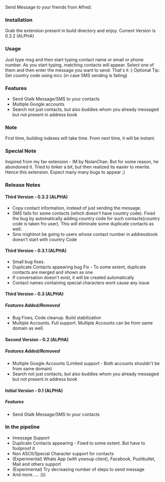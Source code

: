Send Message to your friends from Alfred.

### Installation
Grab the extension present in build directory and enjoy. Current Version is 0.3.2 (ALPHA)

### Usage
Just type msg and then start typing contact name or email or phone number. As you start typing, matching contacts will appear. Select one of them and then enter the message you want to send. That's it :)
Optional Tip: Set country code using mcc (in case SMS sending is failing) 

### Features
* Send Gtalk Message/SMS to your contacts
* Multiple Google accounts
* Search not just contacts, but also buddies whom you already messaged but not present in address book

### Note
First time, building indexes will take time. From next time, it will be instant. 

### Special Note
Inspired from my fav extension - IM by NolanChan. But for some reason, he abondoned it. Tried to tinker a bit, but then realized its easier to rewrite. Hence this extension. Expect many many bugs to appear ;)

### Release Notes
#### Third Version - 0.3.2 (ALPHA)
* Copy contact information, instead of just sending the message.
* SMS fails for some contacts (which doesn't have country code). Fixed the bug by automatically adding country code for such contacts(country code is taken fro user). This will eliminate some duplicate contacts as well.
* Sms mightnot be going to users whose contact number in addressbook doesn't start with country Code

#### Third Version - 0.3.1 (ALPHA)
* Small bug fixes. 
* Duplicate Contacts appearing bug Fix - To some extent, duplicate contacts are merged and shown as one
* If conversation doesn't exist, it will be created automatically
* Contact names containing special characters wont cause any issue

#### Third Version - 0.3 (ALPHA)
##### Features Added/Removed
* Bug Fixes, Code cleanup. Build stabilization
* Multiple Accounts. Full support. Multiple Accounts can be from same domain as well.

#### Second Version - 0.2 (ALPHA)
##### Features Added/Removed
* Multiple Google Accounts (Limited support - Both accounts shouldn't be from same domain)
* Search not just contacts, but also buddies whom you already messaged but not present in address book

#### Initial Version - 0.1 (ALPHA)
##### Features
* Send Gtalk Message/SMS to your contacts

### In the pipeline
* Imessage Support
* Duplicate Contacts appearing - Fixed to some extent. But have to foolproof it
* Non ASCII/Special Character support for contacts
* (Experimental) Whats App (with yowsup client), Facebook, Pushbullet, Mail and others support
* (Experimental) Try decreasing number of steps to send message
* And more..... :)))
